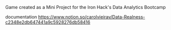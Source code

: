 Game created as a Mini Project for the Iron Hack's Data Analytics Bootcamp

documentation
https://www.notion.so/carolvieirav/Data-Realness-c2348e2db647441a9c5928276db58416
